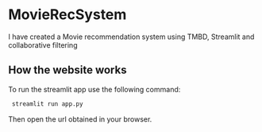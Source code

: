 # MovieRecSystem
I have created a Movie recommendation system using TMBD, Streamlit and collaborative filtering


## How the website works
To run the streamlit app use the following command:
          
```bash
 streamlit run app.py
```
Then open the url obtained in your browser.
